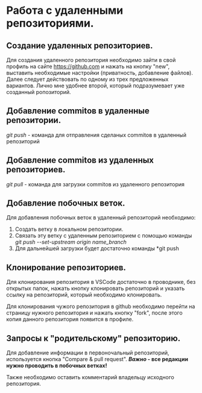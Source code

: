 # Работа с удаленными репозиториями.

## Создание удаленных репозиториев.

Для создания удаленного репозитория необходимо зайти в свой профиль на сайте https://github.com и нажать на кнопку "new", выставить необходимые настройки (приватность, добавление файлов). Далее следует действовать по одному из трех предложенных вариантов. Лично мне удобнее второй, который подразумевает уже созданный ропозиторий.

## Добавление commitов в удаленные репозитории.

*git push* - команда для отправления сделаных commitов в удаленный репозиторий

## Добавление commitов из удаленных репозиториев.

*git pull* - команда для загрузки commitов из удаленного репозитория

## Добавление побочных веток.

Для добавления побочных веток в удаленный репозиторий необходимо:

1. Создать ветку в локальном репозитории.
2. Связать эту ветку с удаленным репозиторием с помощью команды
*git push --set-upstream origin name_branch*
3. Для дальнейшей загрузки будет достаточно команды *git push

## Клонирование репозиториев.

Для клонирования репозитория в VSCode достаточно в проводнике, без открытых папок, нажать кнопку клонировать репозиторий и указать ссылку на репозиторий, который необходимо клонировать.

Для клонирования чужого репозитория в github необходимо перейти на страницу нужного репозитория и нажать кнопку "fork", после этого копия данного репозитория появится в профиле.

## Запросы к "родительскому" репозиторию.

Для добавление информации в первоночальный репозиторий, используется кнопка "Compare & pull request".
__*Важно* - все редакции нужно проводить в побочных ветках!__

Также необходимо оставить комментарий владельцу исходного репозитория.